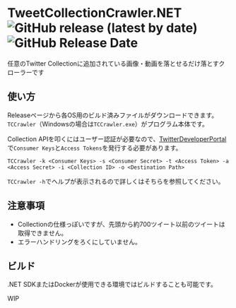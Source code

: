 # TweetCollectionCrawler.NET ![GitHub release (latest by date)](https://img.shields.io/github/v/release/rexent-gx/TweetCollectionCrawler.NET?color=green) ![GitHub Release Date](https://img.shields.io/github/release-date/rexent-gx/TweetCollectionCrawler.NET)  
任意のTwitter Collectionに追加されている画像・動画を落とせるだけ落とすクローラーです

## 使い方
Releaseページから各OS用のビルド済みファイルがダウンロードできます。`TCCrawler`（Windowsの場合は`TCCrawler.exe`）がプログラム本体です。  

Collection APIを叩くにはユーザー認証が必要なので、[TwitterDeveloperPortal](https://developer.twitter.com/)で`Consumer Keys`と`Access Tokens`を発行する必要があります。

    TCCrawler -k <Consumer Keys> -s <Consumer Secret> -t <Access Token> -a <Access Secret> -i <Collection ID> -o <Destination Path>

`TCCrawler -h`でヘルプが表示されるので詳しくはそちらを参照してください。

## 注意事項
- Collectionの仕様っぽいですが、先頭から約700ツイート以前のツイートは取得できません。
- エラーハンドリングをろくにしていません。

## ビルド
.NET SDKまたはDockerが使用できる環境ではビルドすることも可能です。

WIP
